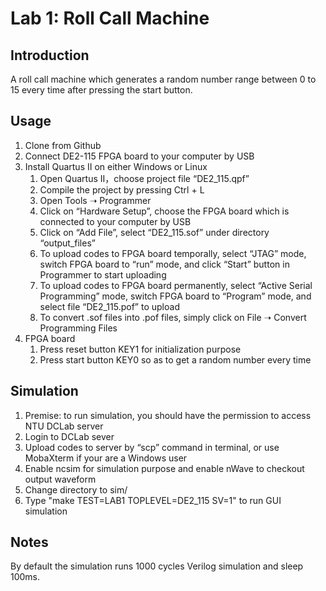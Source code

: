 # Lab 1: Roll Call Machine

## Introduction

A roll call machine which generates a random number range between 0 to 15 every time after pressing the start button.

## Usage

1. Clone from Github
2. Connect DE2-115 FPGA board to your computer by USB
3. Install Quartus II on either Windows or Linux
   1. Open Quartus II，choose project file “DE2_115.qpf”
   2. Compile the project by pressing Ctrl + L
   3. Open Tools ➝ Programmer 
   4. Click on “Hardware Setup”, choose the FPGA board which is connected to your computer by USB
   5. Click on “Add File”, select “DE2_115.sof” under directory “output_files”
   6. To upload codes to FPGA board temporally, select “JTAG” mode, switch FPGA board to “run” mode, and click “Start” button in Programmer to start uploading
   7. To upload codes to FPGA board permanently, select “Active Serial Programming” mode, switch FPGA board to “Program” mode, and select file “DE2_115.pof” to upload
   8. To convert .sof files into .pof files, simply click on File ➝ Convert Programming Files
4. FPGA board
   1. Press reset button KEY1 for initialization purpose
   2. Press start button KEY0 so as to get a random number every time

## Simulation

1. Premise: to run simulation, you should have the permission to access NTU DCLab server
2. Login to DCLab sever
3. Upload codes to server by “scp” command in terminal, or use MobaXterm if your are a Windows user
4. Enable ncsim for simulation purpose and enable nWave to checkout output waveform
5. Change directory to sim/
6. Type "make TEST=LAB1 TOPLEVEL=DE2_115 SV=1" to run GUI simulation

## Notes

By default the simulation runs 1000 cycles Verilog
simulation and sleep 100ms.
